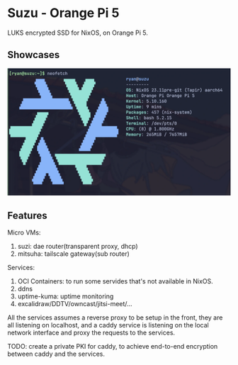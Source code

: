 # Suzu - Orange Pi 5

LUKS encrypted SSD for NixOS, on Orange Pi 5.

## Showcases

![](../../_img/2024-03-07_orangepi5_suzu.webp)

## Features

Micro VMs:

1. suzi: dae router(transparent proxy, dhcp)
1. mitsuha: tailscale gateway(sub router)

Services:

1. OCI Containers: to run some servides that's not available in NixOS.
1. ddns
1. uptime-kuma: uptime monitoring
1. excalidraw/DDTV/owncast/jitsi-meet/...

All the services assumes a reverse proxy to be setup in the front, they are all listening on
localhost, and a caddy service is listening on the local network interface and proxy the requests to
the services.

TODO: create a private PKI for caddy, to achieve end-to-end encryption between caddy and the
services.
